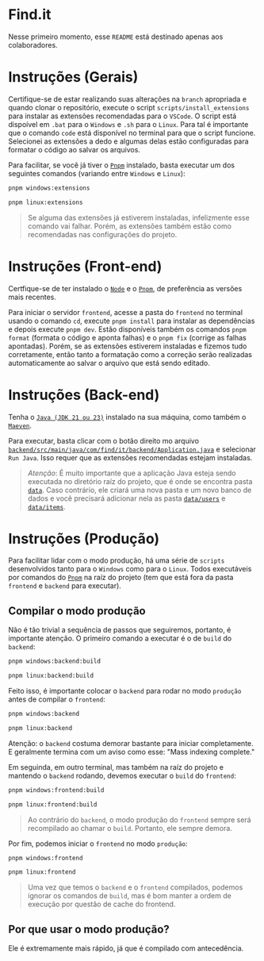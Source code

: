 # Find.it

Nesse primeiro momento, esse `README` está destinado apenas aos colaboradores.

# Instruções (Gerais)

Certifique-se de estar realizando suas alterações na `branch` apropriada e quando clonar o repositório, execute o script `scripts/install_extensions` para instalar as extensões recomendadas para o `VSCode`. O script está dispoível em `.bat` para o `Windows` e `.sh` para o `Linux`. Para tal é importante que o comando `code` está disponível no terminal para que o script funcione. Selecionei as extensões a dedo e algumas delas estão configuradas para formatar o código ao salvar os arquivos.

Para facilitar, se você já tiver o [`Pnpm`](https://pnpm.io/pt/installation) instalado, basta executar um dos seguintes comandos (variando entre `Windows` e `Linux`):

```cmd
pnpm windows:extensions
```

```cmd
pnpm linux:extensions
```

> Se alguma das extensões já estiverem instaladas, infelizmente esse comando vai falhar. Porém, as extensões também estão como recomendadas nas configurações do projeto.

# Instruções (Front-end)

Certfique-se de ter instalado o [`Node`](https://nodejs.org/pt) e o [`Pnpm`](https://pnpm.io/pt/installation), de preferência as versões mais recentes.

Para iniciar o servidor `frontend`, acesse a pasta do `frontend` no terminal usando o comando `cd`, execute `pnpm install` para instalar as dependências e depois execute `pnpm dev`. Estão disponíveis também os comandos `pnpm format` (formata o código e aponta falhas) e o `pnpm fix` (corrige as falhas apontadas). Porém, se as extensões estiverem instaladas e fizemos tudo corretamente, então tanto a formatação como a correção serão realizadas automaticamente ao salvar o arquivo que está sendo editado.

# Instruções (Back-end)

Tenha o [`Java (JDK 21 ou 23)`](https://www.oracle.com/br/java/technologies/downloads/) instalado na sua máquina, como também o [`Maeven`](https://maven.apache.org/install.html).

Para executar, basta clicar com o botão direito mo arquivo [`backend/src/main/java/com/find/it/backend/Application.java`](./backend/src/main/java/com/find/it/backend/Application.java) e selecionar `Run Java`. Isso requer que as extensões recomendadas estejam instaladas.

> _Atenção_: É muito importante que a aplicação Java esteja sendo executada no diretório raíz do projeto, que é onde se encontra pasta [`data`](./data). Caso contrário, ele criará uma nova pasta e um novo banco de dados e você precisará adicionar nela as pasta [`data/users`](./data/users) e [`data/items`](./data/items).

# Instruções (Produção)

Para facilitar lidar com o modo produção, há uma série de `scripts` desenvolvidos tanto para o `Windows` como para o `Linux`. Todos executáveis por comandos do [`Pnpm`](https://pnpm.io/pt/installation) na raíz do projeto (tem que está fora da pasta `frontend` e `backend` para executar).

## Compilar o modo produção

Não é tão trivial a sequência de passos que seguiremos, portanto, é importante atenção. O primeiro comando a executar é o de `build` do `backend`:

```cmd
pnpm windows:backend:build
```

```cmd
pnpm linux:backend:build
```

Feito isso, é importante colocar o `backend` para rodar no modo `produção` antes de compilar o `frontend`:

```cmd
pnpm windows:backend
```

```cmd
pnpm linux:backend
```

Atenção: o `backend` costuma demorar bastante para iniciar completamente. E geralmente termina com um aviso como esse: "Mass indexing complete."

Em seguinda, em outro terminal, mas também na raíz do projeto e mantendo o `backend` rodando, devemos executar o `build` do `frontend`:

```cmd
pnpm windows:frontend:build
```

```cmd
pnpm linux:frontend:build
```

> Ao contrário do `backend`, o modo produção do `frontend` sempre será recompilado ao chamar o `build`. Portanto, ele sempre demora.

Por fim, podemos iniciar o `frontend` no modo `produção`:

```cmd
pnpm windows:frontend
```

```cmd
pnpm linux:frontend
```

> Uma vez que temos o `backend` e o `frontend` compilados, podemos ignorar os comandos de `build`, mas é bom manter a ordem de execução por questão de cache do frontend.

## Por que usar o modo produção?

Ele é extremamente mais rápido, já que é compilado com antecedência.
